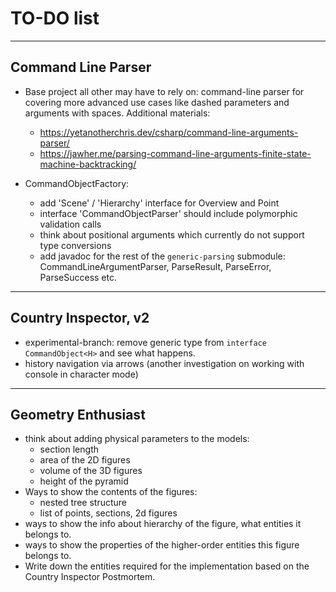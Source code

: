 # TO-DO list

----
## Command Line Parser
- Base project all other may have to rely on: command-line parser for covering more advanced use cases
  like dashed parameters and arguments with spaces. Additional materials:
  - https://yetanotherchris.dev/csharp/command-line-arguments-parser/
  - https://jawher.me/parsing-command-line-arguments-finite-state-machine-backtracking/

- CommandObjectFactory:
  - add 'Scene' / 'Hierarchy' interface for Overview and Point
  - interface 'CommandObjectParser' should include polymorphic validation calls
  - think about positional arguments which currently do not support type conversions
  - add javadoc for the rest of the `generic-parsing` submodule:
    CommandLineArgumentParser, ParseResult, ParseError, ParseSuccess etc.

----

## Country Inspector, v2
- experimental-branch: remove generic type from `interface CommandObject<H>` and see what happens.
- history navigation via arrows (another investigation on working with console in character mode)

----
## Geometry Enthusiast
- think about adding physical parameters to the models:
  - section length 
  - area of the 2D figures
  - volume of the 3D figures
  - height of the pyramid
- Ways to show the contents of the figures:
  - nested tree structure
  - list of points, sections, 2d figures
- ways to show the info about hierarchy of the figure, what entities it belongs to.
- ways to show the properties of the higher-order entities this figure belongs to.
- Write down the entities required for the implementation based on the Country Inspector Postmortem.
